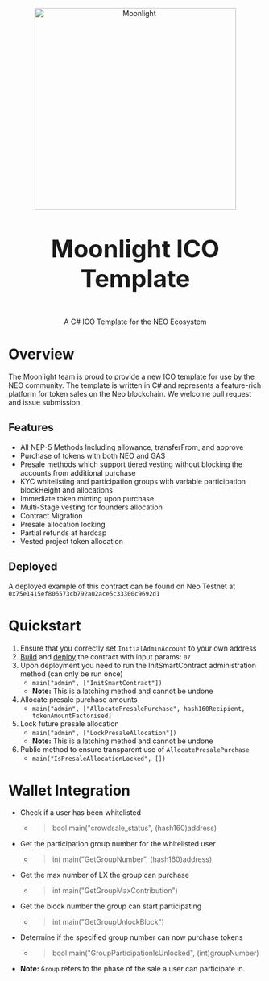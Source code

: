 <p align="center">
  <img
    src="https://assets.moonlight.io/vi/moonlight-logo-dark-800w.png" 
    width="400px"
    alt="Moonlight">
</p>

<p align="center" style="font-size: 48px;">
  <strong>Moonlight ICO Template</strong>
</p>

<p align="center">
 A C# ICO Template for the NEO Ecosystem
</p>

# Overview
The Moonlight team is proud to provide a new ICO template for use by the NEO community.  The template is written in C# and represents a feature-rich platform for token sales on the Neo blockchain.  We welcome pull request and issue submission.

## Features
* All NEP-5 Methods Including allowance, transferFrom, and approve
* Purchase of tokens with both NEO and GAS
* Presale methods which support tiered vesting without blocking the accounts from additional purchase
* KYC whitelisting and participation groups with variable participation blockHeight and allocations
* Immediate token minting upon purchase
* Multi-Stage vesting for founders allocation
* Contract Migration
* Presale allocation locking
* Partial refunds at hardcap
* Vested project token allocation

## Deployed
A deployed example of this contract can be found on Neo Testnet at `0x75e1415ef806573cb792a02ace5c33300c9692d1`



# Quickstart
1. Ensure that you correctly set `InitialAdminAccount` to your own address
2. [Build](http://docs.neo.org/en-us/sc/quickstart/getting-started-csharp.html) and [deploy](http://docs.neo.org/en-us/sc/quickstart/deploy-invoke.html) the contract with input params: `07`
2. Upon deployment you need to run the InitSmartContract administration method (can only be run once)
    * `main("admin", ["InitSmartContract"])`
    * **Note:** This is a latching method and cannot be undone
3. Allocate presale purchase amounts
    * `main("admin", ["AllocatePresalePurchase", hash160Recipient, tokenAmountFactorised]`
4. Lock future presale allocation
    * `main("admin", ["LockPresaleAllocation"])`
    * **Note:** This is a latching method and cannot be undone
5. Public method to ensure transparent use of `AllocatePresalePurchase`
    * `main("IsPresaleAllocationLocked", [])`


# Wallet Integration
- Check if a user has been whitelisted
    - > bool main("crowdsale_status", (hash160)address)
- Get the participation group number for the whitelisted user
    - > int main("GetGroupNumber", (hash160)address)
- Get the max number of LX the group can purchase
    - > int main("GetGroupMaxContribution")
- Get the block number the group can start participating
    - > int main("GetGroupUnlockBlock")
- Determine if the specified group number can now purchase tokens
    - > bool main("GroupParticipationIsUnlocked", (int)groupNumber)
* **Note:** `Group` refers to the phase of the sale a user can participate in.
